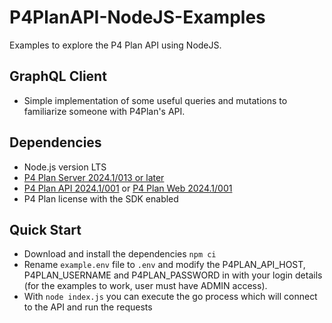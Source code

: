 # P4PlanAPI-NodeJS-Examples

Examples to explore the P4 Plan API using NodeJS.

## GraphQL Client

* Simple implementation of some useful queries and mutations to familiarize someone with P4Plan's API.

## Dependencies

* Node.js version LTS
* [P4 Plan Server 2024.1/013 or later](https://www.perforce.com/downloads/hansoft-server)
* [P4 Plan API 2024.1/001](https://www.perforce.com/downloads/helix-plan-api) or [P4 Plan Web 2024.1/001](https://www.perforce.com/downloads/helix-plan-web-client)
* P4 Plan license with the SDK enabled

## Quick Start

* Download and install the dependencies
`npm ci`
* Rename `example.env` file to `.env` and modify the P4PLAN_API_HOST, P4PLAN_USERNAME and P4PLAN_PASSWORD in with your login details (for the examples to work, user must have ADMIN access).
* With `node index.js` you can execute the go process which will connect to the API and run the requests
